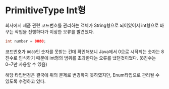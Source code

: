 # PrimitiveType Int형

회사에서 제품 관련 코드번호를 관리하는 객체가 String형으로 되어있어서
int형으로 바꾸는 작업을 진행하다가 이상한 오류를 발견했다.

~~~java 
int number = 0080;
~~~

코드번호가 `0080`인 숫자를 못받는 건데 확인해보니 
Java에서 0으로 시작되는 숫자는 8진수로 인식하기 때문에 int형의 범위를 초과한다는 오류를 냈던것이었다. (8진수는 0~7만 사용할 수 있음)

해당 타입변경은 결국에 위의 문제로 변경하지 못하였지만, Enum타입으로 관리될 수 있도록 수정하고 있다. 
